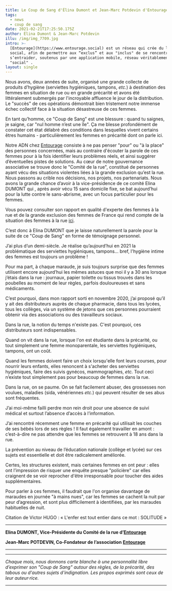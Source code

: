 ```yaml
---
title: Le Coup de Sang d'Élina Dumont et Jean-Marc Potdevin d'Entourage
tags:
  - news
  - coup de sang
date: 2021-02-21T17:25:50.175Z
author: Élina Dumont & Jean-Marc Potdevin
illu: /img/img_7709.jpg
intro: >-
  [Entourage](https://www.entourage.social) est un réseau qui crée du lien
  social, afin de permettre aux “exclus” et aux "inclus" de se rencontrer et
  s’entraider, soutenus par une ​application ​mobile, réseau véritablement
  "social" .
layout: single
---
```

Nous avons, deux années de suite, organisé une grande collecte de produits​ d’hygiène (serviettes hygiéniques, tampons, _etc._) à destination des femmes en situation de rue ou en grande précarité et avons été littéralement submergés par l'incroyable affluence le jour de la distribution. Le "succès" de ces opérations démontrait bien tristement notre immense échec collectif face à la situation désastreuse de ces femmes.

En tant qu’homme, ce "Coup de Sang" est une blessure : quand tu saignes, je saigne, car "nul homme n’est une île". Ça me blesse profondément de constater cet état délabré des conditions dans lesquelles vivent certains êtres humains - particulièrement les femmes en précarité dont on parle ici.

Notre ADN chez [Entourage](https://www.entourage.social) consiste à ne pas penser "pour" ou "à la place" des personnes concernées, mais au contraire d'écouter la parole de ces femmes pour à la fois identifier leurs problèmes réels, et ainsi suggérer d’éventuelles pistes de solutions. Au cœur de notre gouvernance associative se trouve donc le "Comité de la rue", constitué de personnes ayant vécu des situations violentes liées à la grande exclusion qu’est la rue. Nous passons au crible nos décisions, nos projets, nos partenariats. Nous avons la grande chance d’avoir à la vice-présidence de ce comité Elina DUMONT qui , après avoir vécu 15 sans domicile fixe, se bat aujourd’hui pour la lutte contre le sans-abrisme, avec un focus particulier pour les femmes.

Vous pouvez consulter son rapport en qualité d'experte des femmes à la rue et de la grande exclusion des femmes de France qui rend compte de la situation des femmes à la rue [ici](www.iledefrance.fr/femmes-la-rue-le-rapport-delina-dumont).

C’est donc à Elina DUMONT que je laisse naturellement la parole pour la suite de ce "Coup de Sang" en forme de témoignage personnel.

J’ai plus d’un demi-siècle. Je réalise qu’aujourd’hui en 2021 la problématique des serviettes hygiéniques, tampons... bref, l'hygiène intime des femmes est toujours un problème !

Pour ma part, à chaque maraude, je suis toujours surprise que des femmes utilisent encore aujourd’hui les mêmes astuces que moi il y a 30 ans lorsque j’étais dans la rue : journaux, papier toilette ou tissus trouvés dans les poubelles au moment de leur règles, parfois douloureuses et sans médicaments.

C’est pourquoi, dans mon rapport sorti en novembre 2020, j’ai proposé qu’il y ait des distributeurs auprès de chaque pharmacie, dans tous les lycées, tous les collèges, via un système de jetons que ces personnes pourraient obtenir via des associations ou des travailleurs sociaux.

Dans la rue, la notion du temps n'existe pas. C'est pourquoi, ces distributeurs sont indispensables.

Quand on vit dans la rue, lorsque l'on est étudiante dans la précarité, ou tout simplement une femme monoparentale, les serviettes hygiéniques, tampons, ont un coût.

Quand les femmes doivent faire un choix lorsqu'elle font leurs courses, pour nourrir leurs enfants, elles renoncent à s'acheter des serviettes hygiéniques, faire des suivis gynécos, mammographies, _etc._ Tout ceci n’existe tout simplement pas pour beaucoup de femmes dans la rue.

Dans la rue, on se paume. On se fait facilement abuser, des grossesses non voulues, maladies (sida, vénériennes _etc._) qui peuvent résulter de ses abus sont fréquentes.

J’ai moi-même failli perdre mon rein droit pour une absence de suivi médical et surtout l’absence d’accès à l’information.

J’ai rencontré récemment une femme en précarité qui utilisait les couches de ses bébés lors de ses règles ! Il faut également travailler en amont : c’est-à-dire ne pas attendre que les femmes se retrouvent à 18 ans dans la rue.

La prévention au niveau de l’éducation nationale (collège et lycée) sur ces sujets est essentielle et doit être radicalement améliorée.

Certes, les structures existent, mais certaines femmes en ont peur : elles ont l’impression de risquer une enquête presque "policière" car elles craignent de se voir reprocher d'être irresponsable pour toucher des aides supplémentaires.

Pour parler à ces femmes, il faudrait que l'on organise davantage de maraudes en journée "à mains nues", car les femmes se cachent la nuit par peur d’agression, et sont plus difficilement à identifiées, par les maraudes habituelles de nuit.

Citation de Victor HUGO : « L'enfer est tout entier dans ce mot : SOLITUDE » 

- - -

**Elina DUMONT, Vice-Présidente du Comité de la rue d’**[**Entourage**](https://www.entourage.social)

**Jean-Marc POTDEVIN, Co-Fondateur de l’association** [**Entourage**](https://www.entourage.social)

- - -

- - -

_Chaque mois, nous donnons carte blanche à une personnalité libre d’exprimer son "Coup de Sang" autour des règles, de la précarité, des tabous ou d'autres sujets d'indignation. Les propos exprimés sont ceux de leur auteur·rice._

- - -

